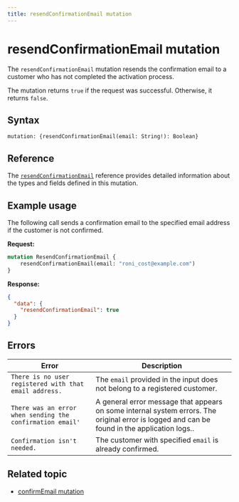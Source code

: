 ```yaml
---
title: resendConfirmationEmail mutation
---
```


# resendConfirmationEmail mutation

The `resendConfirmationEmail` mutation resends the confirmation email to a customer who has not completed the activation process.

The mutation returns `true` if the request was successful. Otherwise, it returns `false`.

## Syntax

`mutation: {resendConfirmationEmail(email: String!): Boolean}`

## Reference

The [`resendConfirmationEmail`](https://developer.adobe.com/commerce/webapi/graphql-api/index.html#mutation-resendConfirmationEmail) reference provides detailed information about the types and fields defined in this mutation.

## Example usage

The following call sends a confirmation email to the specified email address if the customer is not confirmed.

**Request:**

```graphql
mutation ResendConfirmationEmail {
    resendConfirmationEmail(email: "roni_cost@example.com")
}
```

**Response:**

```json
{
  "data": {
    "resendConfirmationEmail": true
  }
}
```

## Errors

Error | Description
--- | ---
`There is no user registered with that email address.` | The `email` provided in the input does not belong to a registered customer.
`There was an error when sending the confirmation email'` | A general error message that appears on some internal system errors. The original error is logged and can be found in the application logs..
`Confirmation isn't needed.` | The customer with specified `email` is already confirmed.

## Related topic

*  [confirmEmail mutation](confirm-email.md)
